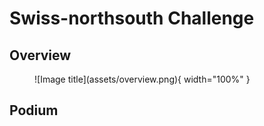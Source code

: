 # Swiss-northsouth Challenge

## Overview

<figure markdown="span">
  ![Image title](assets/overview.png){ width="100%" }
</figure>

## Podium

<link rel="stylesheet" href="https://cdn.jsdelivr.net/npm/ag-grid-community/dist/styles/ag-theme-quartz.css">
<script src="https://cdn.jsdelivr.net/npm/ag-grid-community/dist/ag-grid-community.min.js"></script>
<div id="js-podium" style="width: 100%; height: 177px;" class="ag-theme-quartz"></div>

<script src="js/podium.js"></script>

